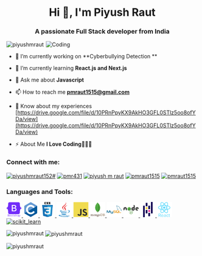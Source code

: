 <h1 align="center">Hi 👋, I'm Piyush Raut</h1>
<h3 align="center">A passionate Full Stack developer from India</h3>
<img align="right" alt="Coding" width="400" src="https://images.squarespace-cdn.com/content/v1/5769fc401b631bab1addb2ab/1541580611624-TE64QGKRJG8SWAIUS7NS/coding-freak.gif">



<p align="left"> <img src="https://komarev.com/ghpvc/?username=piyushmraut&label=Profile%20views&color=0e75b6&style=flat" alt="piyushmraut" /> </p>

- 🔭 I’m currently working on **Cyberbullying Detection **

- 🌱 I’m currently learning **React.js and Next.js**

- 💬 Ask me about **Javascript**

- 📫 How to reach me **pmraut1515@gmail.com**

- 📄 Know about my experiences [https://drive.google.com/file/d/10PRnPpyKX9AkHO3GFL0STlz5oo8ofYDa/view](https://drive.google.com/file/d/10PRnPpyKX9AkHO3GFL0STlz5oo8ofYDa/view)

- ⚡ About Me **I Love Coding💖💖💖**

<h3 align="left">Connect with me:</h3>
<p align="left">
<a href="https://kaggle.com/piyushmraut152#" target="blank"><img align="center" src="https://raw.githubusercontent.com/rahuldkjain/github-profile-readme-generator/master/src/images/icons/Social/kaggle.svg" alt="piyushmraut152#" height="30" width="40" /></a>
<a href="https://instagram.com/pmr431" target="blank"><img align="center" src="https://raw.githubusercontent.com/rahuldkjain/github-profile-readme-generator/master/src/images/icons/Social/instagram.svg" alt="pmr431" height="30" width="40" /></a>
<a href="https://www.youtube.com/c/piyush m raut" target="blank"><img align="center" src="https://raw.githubusercontent.com/rahuldkjain/github-profile-readme-generator/master/src/images/icons/Social/youtube.svg" alt="piyush m raut" height="30" width="40" /></a>
<a href="https://www.hackerrank.com/pmraut1515" target="blank"><img align="center" src="https://raw.githubusercontent.com/rahuldkjain/github-profile-readme-generator/master/src/images/icons/Social/hackerrank.svg" alt="pmraut1515" height="30" width="40" /></a>
<a href="https://www.leetcode.com/pmraut1515" target="blank"><img align="center" src="https://raw.githubusercontent.com/rahuldkjain/github-profile-readme-generator/master/src/images/icons/Social/leet-code.svg" alt="pmraut1515" height="30" width="40" /></a>
</p>

<h3 align="left">Languages and Tools:</h3>
<p align="left"> <a href="https://getbootstrap.com" target="_blank" rel="noreferrer"> <img src="https://raw.githubusercontent.com/devicons/devicon/master/icons/bootstrap/bootstrap-plain-wordmark.svg" alt="bootstrap" width="40" height="40"/> </a> <a href="https://www.cprogramming.com/" target="_blank" rel="noreferrer"> <img src="https://raw.githubusercontent.com/devicons/devicon/master/icons/c/c-original.svg" alt="c" width="40" height="40"/> </a> <a href="https://www.w3schools.com/css/" target="_blank" rel="noreferrer"> <img src="https://raw.githubusercontent.com/devicons/devicon/master/icons/css3/css3-original-wordmark.svg" alt="css3" width="40" height="40"/> </a> <a href="https://www.java.com" target="_blank" rel="noreferrer"> <img src="https://raw.githubusercontent.com/devicons/devicon/master/icons/java/java-original.svg" alt="java" width="40" height="40"/> </a> <a href="https://developer.mozilla.org/en-US/docs/Web/JavaScript" target="_blank" rel="noreferrer"> <img src="https://raw.githubusercontent.com/devicons/devicon/master/icons/javascript/javascript-original.svg" alt="javascript" width="40" height="40"/> </a> <a href="https://www.mongodb.com/" target="_blank" rel="noreferrer"> <img src="https://raw.githubusercontent.com/devicons/devicon/master/icons/mongodb/mongodb-original-wordmark.svg" alt="mongodb" width="40" height="40"/> </a> <a href="https://www.mysql.com/" target="_blank" rel="noreferrer"> <img src="https://raw.githubusercontent.com/devicons/devicon/master/icons/mysql/mysql-original-wordmark.svg" alt="mysql" width="40" height="40"/> </a> <a href="https://nodejs.org" target="_blank" rel="noreferrer"> <img src="https://raw.githubusercontent.com/devicons/devicon/master/icons/nodejs/nodejs-original-wordmark.svg" alt="nodejs" width="40" height="40"/> </a> <a href="https://pandas.pydata.org/" target="_blank" rel="noreferrer"> <img src="https://raw.githubusercontent.com/devicons/devicon/2ae2a900d2f041da66e950e4d48052658d850630/icons/pandas/pandas-original.svg" alt="pandas" width="40" height="40"/> </a> <a href="https://reactjs.org/" target="_blank" rel="noreferrer"> <img src="https://raw.githubusercontent.com/devicons/devicon/master/icons/react/react-original-wordmark.svg" alt="react" width="40" height="40"/> </a> <a href="https://scikit-learn.org/" target="_blank" rel="noreferrer"> <img src="https://upload.wikimedia.org/wikipedia/commons/0/05/Scikit_learn_logo_small.svg" alt="scikit_learn" width="40" height="40"/> </a> </p>

<p><img align="left" src="https://github-readme-stats.vercel.app/api/top-langs?username=piyushmraut&show_icons=true&locale=en&layout=compact" alt="piyushmraut" /></p>

<p>&nbsp;<img align="center" src="https://github-readme-stats.vercel.app/api?username=piyushmraut&show_icons=true&locale=en" alt="piyushmraut" /></p>

<p><img align="center" src="https://github-readme-streak-stats.herokuapp.com/?user=piyushmraut&" alt="piyushmraut" /></p>
